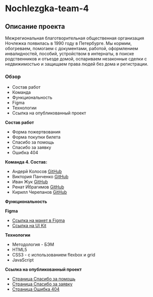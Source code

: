 # Nochlezgka-team-4

## Описание проекта
Межрегиональная благотворительная общественная организация Ночлежка появилась в 1990 году в Петербурге. Мы кормим, обогреваем, помогаем с документами, работой, оформлением инвалидностей, пособий, устройством в интернаты, в поиске родственников и отъезде домой, оспариваем незаконные сделки с недвижимостью и защищаем права людей без дома и регистрации.

### Обзор
* Состав работ
* Команда
* Функциональность
* Figma
* Технологии
* Ссылка на опубликованный проект

**Состав работ**

* Форма пожертвования
* Форма покупки билета
* Спасибо за помощь
* Спасибо за заявку
* Ошибка 404

**Команда 4. Состав:**

* Андерй Колосов [GitHub](https://github.com/AndreiKolosov)
* Виктория Панченко [GitHub](https://github.com/VictoriaPanchenko)
* Иван Жук [GitHub](https://github.com/Zhukek)
* Ренат Ибрагимов [GitHub](https://github.com/SmthOfValue)
* Кирилл Черепанов [GitHub](https://github.com/insomniac-bear)

**Функциональность**

**Figma**

* [Ссылка на макет в Figma](https://www.figma.com/file/wtZiQ7jPbSmsd5ryOAj2XC/Web%2B_Hedonism-Fest?node-id=0%3A1)
* [Ссылка на UI Kit](https://www.figma.com/file/ng6teSjV2QI0InmBNCJH94/%D0%9D%D0%BE%D1%87%D0%BB%D0%B5%D0%B6%D0%BA%D0%B0-(Polished)?node-id=1028%3A5288)


**Технологии**

* Методология - БЭМ
* HTML5
* CSS3 - с использованием flexbox и grid
* JavaScript

**Ссылка на опубликованный проект**
* [Страница Спасибо за помощь](https://insomniac-bear.github.io/nochlezhka/message-help.html)
* [Страница Спасибо за заявку](https://insomniac-bear.github.io/nochlezhka/message-bid.html)
* [Страница Ошибка 404](https://insomniac-bear.github.io/nochlezhka/message-error.html)
